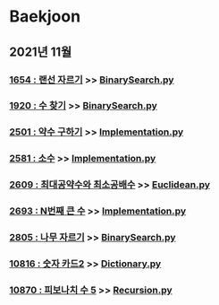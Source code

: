 # Baekjoon

## 2021년 11월

### [1654 : 랜선 자르기](https://www.acmicpc.net/problem/1654) >> [BinarySearch.py](JY_B1654.py)

### [1920 : 수 찾기](https://www.acmicpc.net/problem/1920) >> [BinarySearch.py](JY_B1920.py)

### [2501 : 약수 구하기](https://www.acmicpc.net/problem/2501) >> [Implementation.py](JY_B2501.py)

### [2581 : 소수](https://www.acmicpc.net/problem/2581) >> [Implementation.py](JY_B2581.py)

### [2609 : 최대공약수와 최소공배수](https://www.acmicpc.net/problem/2609) >> [Euclidean.py](JY_B2609.py)

### [2693 : N번째 큰 수](https://www.acmicpc.net/problem/2693) >> [Implementation.py](JY_B2693.py)

### [2805 : 나무 자르기](https://www.acmicpc.net/problem/2805) >> [BinarySearch.py](JY_B2805.py)

### [10816 : 숫자 카드2](https://www.acmicpc.net/problem/10816) >> [Dictionary.py](JY_B10816.py)

### [10870 : 피보나치 수 5](https://www.acmicpc.net/problem/10870) >> [Recursion.py](JY_B10870.py)